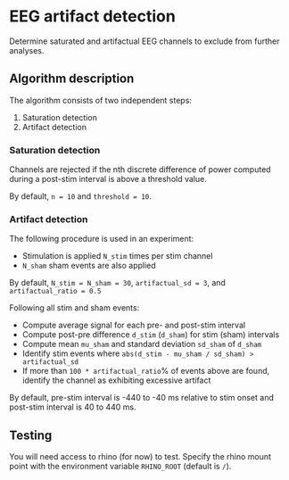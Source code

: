 # EEG artifact detection

Determine saturated and artifactual EEG channels to exclude from further
analyses. 

## Algorithm description

The algorithm consists of two independent steps:

1. Saturation detection
2. Artifact detection

### Saturation detection

Channels are rejected if the nth discrete difference of power computed during a
post-stim interval is above a threshold value.

By default, `n = 10` and `threshold = 10`.

### Artifact detection

The following procedure is used in an experiment:

* Stimulation is applied `N_stim` times per stim channel
* `N_sham` sham events are also applied

By default, `N_stim = N_sham = 30`, `artifactual_sd = 3`, and
`artifactual_ratio = 0.5`

Following all stim and sham events:

* Compute average signal for each pre- and post-stim interval
* Compute post-pre difference `d_stim` (`d_sham`) for stim (sham) intervals
* Compute mean `mu_sham` and standard deviation `sd_sham` of `d_sham`
* Identify stim events where `abs(d_stim - mu_sham / sd_sham) > artifactual_sd`
* If more than `100 * artifactual_ratio`% of events above are found, identify
  the channel as exhibiting excessive artifact
  
By default, pre-stim interval is -440 to -40 ms relative to stim onset and
post-stim interval is 40 to 440 ms.

## Testing

You will need access to rhino (for now) to test. Specify the rhino mount point
with the environment variable `RHINO_ROOT` (default is `/`).
